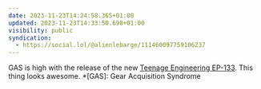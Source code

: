 ```yaml
---
date: 2023-11-23T14:24:58.365+01:00
updated: 2023-11-23T14:33:50.698+01:00
visibility: public
syndication:
  - https://social.lol/@alienlebarge/111460097759106237
---
```


GAS is high with the release of the new [Teenage Engineering EP-133](https://teenage.engineering/products/ep-133). 
This thing looks awesome.
*[GAS]: Gear Acquisition Syndrome
